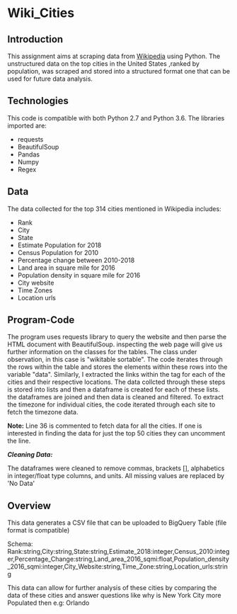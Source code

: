 # Wiki_Cities

## Introduction

This assignment aims at scraping data from [Wikipedia](https://en.wikipedia.org/wiki/List_of_United_States_cities_by_population) using Python. The unstructured data on the top cities in the United States ,ranked by population, was scraped and stored into a structured format one that can be used for future data analysis.   

## Technologies

This code is compatible with both Python 2.7 and Python 3.6. The libraries imported are:
  * requests
  * BeautifulSoup
  * Pandas
  * Numpy
  * Regex
  
## Data

The data collected for the top 314 cities mentioned in Wikipedia includes:

  * Rank
  * City
  * State
  * Estimate Population for 2018
  * Census Population for 2010
  * Percentage change between 2010-2018 
  * Land area in square mile for 2016
  * Population density in square mile for 2016
  * City website 
  * Time Zones
  * Location urls
  
 ## Program-Code
 
The program uses requests library to query the website and then parse the HTML document with BeautifulSoup.
inspecting the web page will give us further information on the classes for the tables. The class under observation, in this case is "wikitable sortable".
The code iterates through the rows within the table and stores the elements within these rows into the variable "data". Similarly, I extracted the links within the <a> tag for each of the cities and their respective locations.
The data collcted through these steps is stored into lists and then a dataframe is created for each of these lists. the dataframes are joined and then data is cleaned and filtered.
To extract the timezone for individual cities, the code iterated through each site to fetch the timezone data.

**Note:** Line 36 is commented to fetch data for all the cities. If one is interested in finding the data for just the top 50 cities they can uncomment the line. 

***Cleaning Data:*** 

The dataframes were cleaned to remove commas, brackets [], alphabetics in integer/float type columns, and units. All missing values are replaced by 'No Data'


## Overview

This data generates a CSV file that can be uploaded to BigQuery Table (file format is compatible)

Schema: Rank:string,City:string,State:string,Estimate_2018:integer,Census_2010:integer,Percentage_Change:string,Land_area_2016_sqmi:float,Population_density_2016_sqmi:integer,City_Website:string,Time_Zone:string,Location_urls:string

This data can allow for further analysis of these cities by comparing the data of these cities and answer questions like why is New York City more Populated then e.g: Orlando


